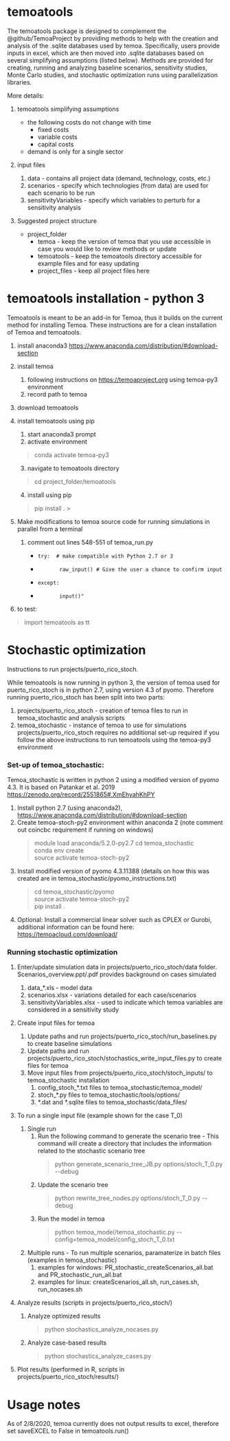 # temoatools
The temoatools package is designed to complement the @github/TemoaProject by 
providing methods to help with the creation and analysis of the .sqlite databases used by temoa.
Specifically, users provide inputs in excel, which are then moved into .sqlite databases based 
on several simplifying assumptions (listed below). Methods are provided for creating, running and analyzing
baseline scenarios, sensitivity studies, Monte Carlo studies, and stochastic optimization runs using 
parallelization libraries.

More details:
1) temoatools simplifying assumptions
    - the following costs do not change with time
        - fixed costs
        - variable costs
        - capital costs
    - demand is only for a single sector

2) input files
    1) data - contains all project data (demand, technology, costs, etc.)
    2) scenarios - specify which technologies (from data) are used for each scenario to be run
    3) sensitivityVariables - specify which variables to perturb for a sensitivity analysis
  
3) Suggested project structure
    - project_folder
        - temoa - keep the version of temoa that you use accessible in case you would like to review methods or update
        - temoatools - keep the temoatools directory accessible for example files and for easy updating
        - project_files - keep all project files here
          
# temoatools installation - python 3
Temoatools is meant to be an add-in for Temoa, thus it builds on the current method for installing Temoa. 
These instructions are for a clean installation of Temoa and temoatools.

1) install anaconda3 https://www.anaconda.com/distribution/#download-section

2) install temoa
    1) following instructions on https://temoaproject.org using temoa-py3 environment
    2) record path to temoa

3) download temoatools

4) install temoatools using pip
    1) start anaconda3 prompt
    2) activate environment
    > conda activate temoa-py3
    3) navigate to temoatools directory
    > cd project_folder/temoatools
    4) install using pip
    >pip install .                                                                                                                                                                                                                     >

5) Make modifications to temoa source code for running simulations in parallel from a terminal
    1) comment out lines 548-551 of temoa_run.py
        -     try:  # make compatible with Python 2.7 or 3
	    -            raw_input() # Give the user a chance to confirm input
	    -     except:
        -            input()"

6) to test:

> import temoatools as tt

# Stochastic optimization
Instructions to run projects/puerto_rico_stoch.

While temoatools is now running in python 3, the version of temoa used for puerto_rico_stoch is in python 2.7, using 
version 4.3 of pyomo. Therefore running puerto_rico_stoch has been split into two parts:
1) projects/puerto_rico_stoch - creation of temoa files to run in temoa_stochastic and analysis scripts
2) temoa_stochastic - instance of temoa to use for simulations
projects/puerto_rico_stoch requires no additional set-up required if you follow the above instructions to run 
temoatools using the temoa-py3 environment 

### Set-up of temoa_stochastic:
Temoa_stochastic is written in python 2 using a modified version of pyomo 4.3. It is based on Patankar et al. 2019 
https://zenodo.org/record/2551865#.XmEhyahKhPY
1) Install python 2.7 (using anaconda2), https://www.anaconda.com/distribution/#download-section
2) Create temoa-stoch-py2 environment within anaconda 2 (note comment out coincbc requirement if running on windows)
    > module load anaconda/5.2.0-py2.7
    cd temoa_stochastic\
    conda env create\
    source activate temoa-stoch-py2
3) Install modified version of pyomo 4.3.11388 (details on how this was created are in temoa_stochastic/pyomo_instructions.txt)
    > cd temoa_stochastic/pyomo\
    source activate temoa-stoch-py2\
    pip install .
4) Optional: Install a commercial linear solver such as CPLEX or Gurobi, additional information can be found here: https://temoacloud.com/download/

### Running stochastic optimization

1) Enter/update simulation data in projects/puerto_rico_stoch/data folder. Scenarios_overview.ppt/.pdf provides background on cases simulated
    1) data_*.xls - model data
    2) scenarios.xlsx - variations detailed for each case/scenarios
    3) sensitivityVariables.xlsx - used to indicate which temoa variables are considered in a sensitivity study

2) Create input files for temoa
    1) Update paths and run projects/puerto_rico_stoch/run_baselines.py to create baseline simulations
    2) Update paths and run projects/puerto_rico_stoch/stochastics_write_input_files.py to create files for temoa
    3) Move input files from projects/puerto_rico_stoch/stoch_inputs/ to temoa_stochastic installation
        1) config_stoch_*.txt files to temoa_stochastic/temoa_model/
        2) stoch_*.py files to temoa_stochastic/tools/options/
        3) *.dat and *.sqlite files to temoa_stochastic/data_files/

3) To run a single input file (example shown for the case T_0)
    1) Single run
        1) Run the following command to generate the scenario tree - This command will create a directory that includes the information related to the stochastic scenario tree
            > python generate_scenario_tree_JB.py options/stoch_T_0.py --debug
        2) Update the scenario tree
            > python rewrite_tree_nodes.py options/stoch_T_0.py --debug
        3) Run the model in temoa
            > python temoa_model/temoa_stochastic.py --config=temoa_model/config_stoch_T_0.txt
    2) Multiple runs - To run multiple scenarios, paramaterize in batch files (examples in temoa_stochastic)
        1) examples for windows: PR_stochastic_createScenarios_all.bat and PR_stochastic_run_all.bat
        2) examples for linux: createScenarios_all.sh, run_cases.sh, run_nocases.sh

4) Analyze results (scripts in projects/puerto_rico_stoch/)
    1) Analyze optimized results
        > python stochastics_analyze_nocases.py
    2) Analyze case-based results
        > python stochastics_analyze_cases.py

5) Plot results (performed in R, scripts in projects/puerto_rico_stoch/results/)
                                                 
# Usage notes
As of 2/8/2020, temoa currently does not output results to excel, therefore set saveEXCEL to False in temoatools.run()                                                                                                                                                                                                                                                                  